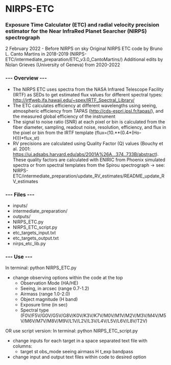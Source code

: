 # NIRPS-ETC
### Exposure Time Calculator (ETC) and radial velocity precision estimator for the Near InfraRed Planet Searcher (NIRPS) spectrograph

2 February 2022 - Before NIRPS on sky
Original NIRPS ETC code by Bruno L. Canto Martins in 2018-2019 (NIRPS-ETC/intermediate_preparation/ETC_v3.0_CantoMartins/)
Additional edits by Nolan Grieves (University of Geneva) from 2020-2022

### --- Overview ---
* The NIRPS ETC uses spectra from the NASA Infrared Telescope Facility (IRTF) as SEDs to get estimated flux values for different spectral types: http://irtfweb.ifa.hawaii.edu/~spex/IRTF_Spectral_Library/
* The ETC calculates efficiency at different wavelengths using seeing, atmospheric efficiency from TAPAS (http://cds-espri.ipsl.fr/tapas/), and the measured global efficiency of the instrument
* The signal to noise ratio (SNR) at each pixel or bin is calculated from the fiber diameter, sampling, readout noise, resolution, efficiency, and flux in the pixel or bin from the IRTF template (flux=(10.\**(0.4\*(Ho-H)))\*flux_st)
* RV precisions are calculated using Quality Factor (Q) values (Bouchy et al. 2001: https://ui.adsabs.harvard.edu/abs/2001A%26A...374..733B/abstract). These quality factors are calculated with ENIRIC from Phoenix simulated spectra or from spectral templates from the Spirou spectrograph -> see: NIRPS-ETC/intermediate_preparation/update_RV_estimates/README_update_RV_estimates

### --- Files ---
* inputs/
* intermediate_preparation/
* outputs/
* NIRPS_ETC.py
* NIRPS_ETC_script.py
* etc_targets_input.txt
* etc_targets_output.txt
* nirps_etc_lib.py

### --- Use ---
In terminal: python NIRPS_ETC.py
* change observing options within the code at the top
  - Observation Mode (HA/HE)
  - Seeing, in arcsec (range 0.7-1.2)
  - Airmass (range 1.0-2.0)
  - Object magnitude (H band)
  - Exposure time (in sec)
  - Spectral type (F0V/F5V/G0V/G5V/G8V/K0V/K3V/K7V/M0V/M1V/M2V/M3V/M4V/M5V/M6V/M7V/M8V/M9V/L1V/L2V/L3V/L4V/L5V/L6V/L8V/T2V)

OR use script version:
In terminal: python NIRPS_ETC_script.py
* change inputs for each target in a space separated text file with columns:
  - target st obs_mode seeing airmass H t_exp bandpass
* change input and output text files within code to desired option


